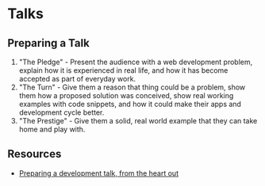 # Talks

## Preparing a Talk

1. "The Pledge" - Present the audience with a web development problem, explain how it is experienced in real life, and how it has become accepted as part of everyday work.
2. "The Turn" - Give them a reason that thing could be a problem, show them how a proposed solution was conceived, show real working examples with code snippets, and how it could make their apps and development cycle better.
3. "The Prestige" - Give them a solid, real world example that they can take home and play with.

## Resources

- [Preparing a development talk, from the heart out](https://x-team.com/blog/preparing-development-talk-heart/)
